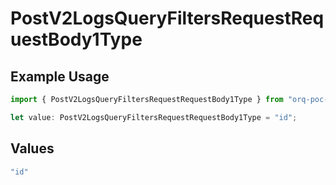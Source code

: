 # PostV2LogsQueryFiltersRequestRequestBody1Type

## Example Usage

```typescript
import { PostV2LogsQueryFiltersRequestRequestBody1Type } from "orq-poc-typescript-multi-env-version/models/operations";

let value: PostV2LogsQueryFiltersRequestRequestBody1Type = "id";
```

## Values

```typescript
"id"
```